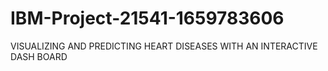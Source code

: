 # IBM-Project-21541-1659783606
VISUALIZING AND PREDICTING HEART DISEASES WITH AN INTERACTIVE DASH BOARD
